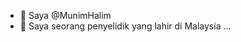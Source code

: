 - 👋 Saya @MunimHalim
- 👀 Saya seorang penyelidik yang lahir di Malaysia ...

<!---
MunimHalim/MunimHalim is a ✨ special ✨ repository because its `README.md` (this file) appears on your GitHub profile.
You can click the Preview link to take a look at your changes.
--->
